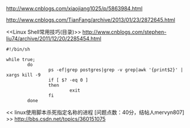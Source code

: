 


http://www.cnblogs.com/xiaojiang1025/p/5863984.html

http://www.cnblogs.com/TianFang/archive/2013/01/23/2872645.html

<<Linux Shell常用技巧(目录)>>
http://www.cnblogs.com/stephen-liu74/archive/2011/12/20/2285454.html

```
#!/bin/sh

while true;
        do
                ps -ef|grep postgres|grep -v grep|awk '{print$2}' | xargs kill -9
                if [ $? -eq 0 ] 
                then
                        exit
                fi  
        done
```
<< linux使用脚本杀死指定名称的进程 [问题点数：40分，结帖人mervyn807] >>
http://bbs.csdn.net/topics/360151075
